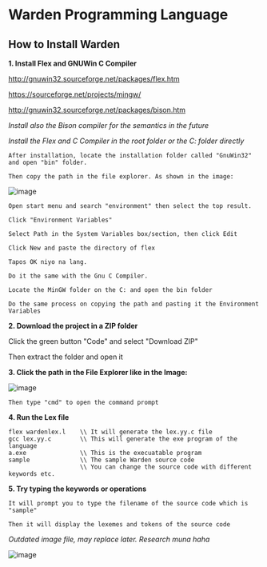 # Warden Programming Language

## How to Install Warden
__1. Install Flex and GNUWin C Compiler__

http://gnuwin32.sourceforge.net/packages/flex.htm

https://sourceforge.net/projects/mingw/

http://gnuwin32.sourceforge.net/packages/bison.htm

*Install also the Bison compiler for the semantics in the future*

*Install the Flex and C Compiler in the root folder or the C: folder directly*

    After installation, locate the installation folder called "GnuWin32" and open "bin" folder.

    Then copy the path in the file explorer. As shown in the image:

![image](https://user-images.githubusercontent.com/77821151/151989936-e5210c83-8c81-483c-b2f3-672b22a15d0f.png)

    Open start menu and search "environment" then select the top result.

    Click "Environment Variables"

    Select Path in the System Variables box/section, then click Edit

    Click New and paste the directory of flex

    Tapos OK niyo na lang.

    Do it the same with the Gnu C Compiler.

    Locate the MinGW folder on the C: and open the bin folder

    Do the same process on copying the path and pasting it the Environment Variables
    

__2. Download the project in a ZIP folder__

Click the green button "Code" and select "Download ZIP"

Then extract the folder and open it

__3. Click the path in the File Explorer like in the Image:__

![image](https://user-images.githubusercontent.com/77821151/151991528-04fd7671-b18a-4228-8141-780b428a7d46.png)

    Then type "cmd" to open the command prompt
    
    
__4. Run the Lex file__
```
flex wardenlex.l    \\ It will generate the lex.yy.c file
gcc lex.yy.c        \\ This will generate the exe program of the language
a.exe               \\ This is the execuatable program
sample              \\ The sample Warden source code
                    \\ You can change the source code with different keywords etc.
```
__5. Try typing the keywords or operations__

    It will prompt you to type the filename of the source code which is "sample"
    
    Then it will display the lexemes and tokens of the source code
    
_Outdated image file, may replace later. Research muna haha_
    
![image](https://user-images.githubusercontent.com/77821151/151992676-21d8070e-06e7-442f-92a0-61d515a45cfb.png)
